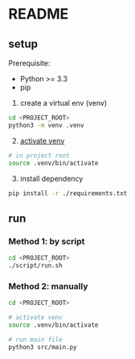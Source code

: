 # README

## setup
Prerequisite:
- Python >= 3.3
- pip

1. create a virtual env (venv)
```sh
cd <PROJECT_ROOT>
python3 -m venv .venv
```

2. [activate venv](https://docs.python.org/3/library/venv.html#how-venvs-work)
```sh
# in project root
source .venv/bin/activate
```

3. install dependency
```sh
pip install -r ./requirements.txt
```

## run
### Method 1: by script
```sh
cd <PROJECT_ROOT>
./script/run.sh
```

### Method 2: manually
```sh
cd <PROJECT_ROOT>

# activate venv
source .venv/bin/activate

# run main file
python3 src/main.py
```

